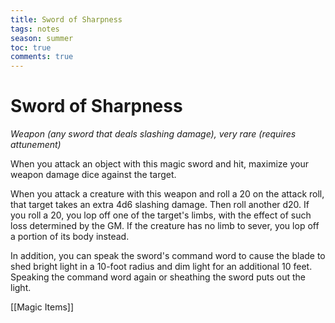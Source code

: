 ---title: Sword of Sharpnesstags: notesseason: summertoc: truecomments: true---
# Sword of Sharpness

*Weapon (any sword that deals slashing damage), very rare (requires attunement)*

When you attack an object with this magic sword and hit, maximize your weapon damage dice against the target.

When you attack a creature with this weapon and roll a 20 on the attack roll, that target takes an extra 4d6 slashing damage. Then roll another d20. If you roll a 20, you lop off one of the target's limbs, with the effect of such loss determined by the GM. If the creature has no limb to sever, you lop off a portion of its body instead.

In addition, you can speak the sword's command word to cause the blade to shed bright light in a 10-foot radius and dim light for an additional 10 feet. Speaking the command word again or sheathing the sword puts out the light.


[[Magic Items]]

